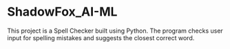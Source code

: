 # ShadowFox_AI-ML
This project is a Spell Checker built using Python. The program checks user input for spelling mistakes and suggests the closest correct word.
